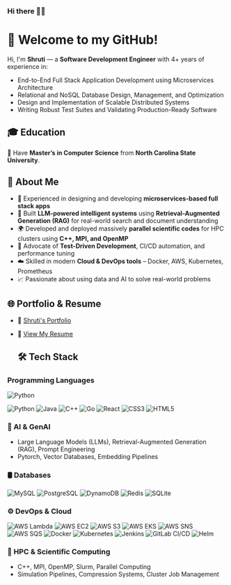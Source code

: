 ### Hi there 👋😄 
# 👋 Welcome to my GitHub!
Hi, I'm **Shruti** — a **Software Development Engineer** with 4+ years of experience in:

- End-to-End Full Stack Application Development using Microservices Architecture
- Relational and NoSQL Database Design, Management, and Optimization
- Design and Implementation of Scalable Distributed Systems
- Writing Robust Test Suites and Validating Production-Ready Software

## 🎓 Education
🏫 Have **Master’s in Computer Science** from **North Carolina State University**.

## 🚀 About Me

- 🔧 Experienced in designing and developing **microservices-based full stack apps**
- 🧠 Built **LLM-powered intelligent systems** using **Retrieval-Augmented Generation (RAG)** for real-world search and document understanding
- 🌍 Developed and deployed massively **parallel scientific codes** for HPC clusters using **C++, MPI, and OpenMP**
- 🧪 Advocate of **Test-Driven Development**, CI/CD automation, and performance tuning
- ☁️ Skilled in modern **Cloud & DevOps tools** – Docker, AWS, Kubernetes, Prometheus
- 📈 Passionate about using data and AI to solve real-world problems

## 🌐 Portfolio & Resume

- 💼 [Shruti's Portfolio]()
- 📄 [View My Resume]()  

  ## 🛠️ Tech Stack
### Programming Languages  
![Python](https://img.shields.io/badge/Python-3776AB?style=for-the-badge&logo=python&logoColor=white)

<p align="left">
  <img alt="Python" src="https://img.shields.io/badge/Python-3776AB?style=for-the-badge&logo=python&logoColor=white" />
  <img alt="Java" src="https://img.shields.io/badge/Java-007396?style=for-the-badge&logo=java&logoColor=white" />
  <img alt="C++" src="https://img.shields.io/badge/C++-00599C?style=for-the-badge&logo=c%2B%2B&logoColor=white" />
  <img alt="Go" src="https://img.shields.io/badge/Go-00ADD8?style=for-the-badge&logo=go&logoColor=white" />
  <img alt="React" src="https://img.shields.io/badge/React-61DAFB?style=for-the-badge&logo=react&logoColor=black" />
  <img alt="CSS3" src="https://img.shields.io/badge/CSS3-1572B6?style=for-the-badge&logo=css3&logoColor=white" />
  <img alt="HTML5" src="https://img.shields.io/badge/HTML5-E34F26?style=for-the-badge&logo=html5&logoColor=white" />
</p>

### 🧠 AI & GenAI
- Large Language Models (LLMs), Retrieval-Augmented Generation (RAG), Prompt Engineering
- Pytorch, Vector Databases, Embedding Pipelines

### 🛢️ Databases  
<p align="left">
  <img alt="MySQL" src="https://img.shields.io/badge/MySQL-4479A1?style=for-the-badge&logo=mysql&logoColor=white" />
  <img alt="PostgreSQL" src="https://img.shields.io/badge/PostgreSQL-336791?style=for-the-badge&logo=postgresql&logoColor=white" />
  <img alt="DynamoDB" src="https://img.shields.io/badge/DynamoDB-4053D6?style=for-the-badge&logo=amazon&logoColor=white" />
  <img alt="Redis" src="https://img.shields.io/badge/Redis-D32F2F?style=for-the-badge&logo=redis&logoColor=white" />
  <img alt="SQLite" src="https://img.shields.io/badge/SQLite-003B57?style=for-the-badge&logo=sqlite&logoColor=white" />
</p>


### ⚙️ DevOps & Cloud  
<p align="left">
  <img alt="AWS Lambda" src="https://img.shields.io/badge/AWS_Lambda-FF9900?style=for-the-badge&logo=awslambda&logoColor=white" />
  <img alt="AWS EC2" src="https://img.shields.io/badge/AWS_EC2-FF9900?style=for-the-badge&logo=amazonaws&logoColor=white" />
  <img alt="AWS S3" src="https://img.shields.io/badge/AWS_S3-FF9900?style=for-the-badge&logo=amazons3&logoColor=white" />
  <img alt="AWS EKS" src="https://img.shields.io/badge/AWS_EKS-FF9900?style=for-the-badge&logo=amazonaws&logoColor=white" />
  <img alt="AWS SNS" src="https://img.shields.io/badge/AWS_SNS-FF9900?style=for-the-badge&logo=amazonaws&logoColor=white" />
  <img alt="AWS SQS" src="https://img.shields.io/badge/AWS_SQS-FF9900?style=for-the-badge&logo=amazonaws&logoColor=white" />
  <img alt="Docker" src="https://img.shields.io/badge/Docker-2496ED?style=for-the-badge&logo=docker&logoColor=white" />
  <img alt="Kubernetes" src="https://img.shields.io/badge/Kubernetes-326CE5?style=for-the-badge&logo=kubernetes&logoColor=white" />
  <img alt="Jenkins" src="https://img.shields.io/badge/Jenkins-D24939?style=for-the-badge&logo=jenkins&logoColor=white" />
  <img alt="GitLab CI/CD" src="https://img.shields.io/badge/GitLab_CI/CD-FCA121?style=for-the-badge&logo=gitlab&logoColor=white" />
  <img alt="Helm" src="https://img.shields.io/badge/Helm-0F2044?style=for-the-badge&logo=helm&logoColor=white" />
</p>


### 🧬 HPC & Scientific Computing
- C++, MPI, OpenMP, Slurm, Parallel Computing
- Simulation Pipelines, Compression Systems, Cluster Job Management


